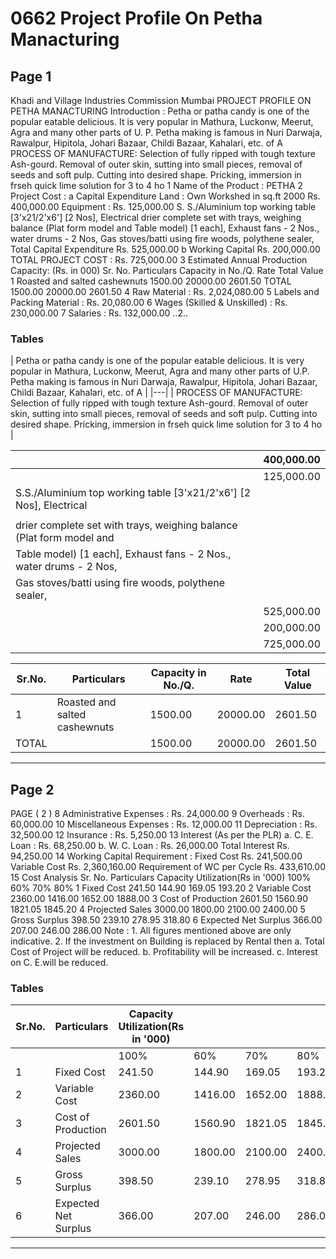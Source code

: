 # 0662 Project Profile On Petha Manacturing

## Page 1

Khadi and Village Industries Commission Mumbai PROJECT PROFILE ON PETHA MANACTURING Introduction : Petha or patha candy is one of the popular eatable delicious. It is very popular in Mathura, Luckonw, Meerut, Agra and many other parts of U. P. Petha making is famous in Nuri Darwaja, Rawalpur, Hipitola, Johari Bazaar, Childi Bazaar, Kahalari, etc. of A PROCESS OF MANUFACTURE: Selection of fully ripped with tough texture Ash-gourd. Removal of outer skin, sutting into small pieces, removal of seeds and soft pulp. Cutting into desired shape. Pricking, immersion in frseh quick lime solution for 3 to 4 ho 1 Name of the Product : PETHA 2 Project Cost : a Capital Expenditure Land : Own Workshed in sq.ft 2000 Rs. 400,000.00 Equipment : Rs. 125,000.00 S. S./Aluminium top working table [3'x21/2'x6'] [2 Nos], Electrical drier complete set with trays, weighing balance (Plat form model and Table model) [1 each], Exhaust fans - 2 Nos., water drums - 2 Nos, Gas stoves/batti using fire woods, polythene sealer, Total Capital Expenditure Rs. 525,000.00 b Working Capital Rs. 200,000.00 TOTAL PROJECT COST : Rs. 725,000.00 3 Estimated Annual Production Capacity: (Rs. in 000) Sr. No. Particulars Capacity in No./Q. Rate Total Value 1 Roasted and salted cashewnuts 1500.00 20000.00 2601.50 TOTAL 1500.00 20000.00 2601.50 4 Raw Material : Rs. 2,024,080.00 5 Labels and Packing Material : Rs. 20,080.00 6 Wages (Skilled & Unskilled) : Rs. 230,000.00 7 Salaries : Rs. 132,000.00 ..2..

### Tables

| Petha or patha candy is one of the popular eatable delicious. It is very popular in Mathura, Luckonw, Meerut, Agra and
many other parts of U.P. Petha making is famous in Nuri Darwaja, Rawalpur, Hipitola, Johari Bazaar, Childi Bazaar,
Kahalari, etc. of A |
|---|
| PROCESS OF MANUFACTURE: Selection of fully ripped with tough texture Ash-gourd. Removal of outer skin, sutting
into small pieces, removal of seeds and soft pulp. Cutting into desired shape. Pricking, immersion in frseh quick lime
solution for 3 to 4 ho |

|  | 400,000.00 |
|---|---|
|  | 125,000.00 |
| S.S./Aluminium top working table [3'x21/2'x6'] [2 Nos], Electrical |  |
|  |  |
| drier complete set with trays, weighing balance (Plat form model and |  |
| Table model) [1 each], Exhaust fans - 2 Nos., water drums - 2 Nos,
Gas stoves/batti using fire woods, polythene sealer, |  |
|  | 525,000.00 |
|  | 200,000.00 |
|  | 725,000.00 |

| Sr.No. | Particulars | Capacity in No./Q. | Rate | Total Value |
|---|---|---|---|---|
| 1 | Roasted and salted cashewnuts | 1500.00 | 20000.00 | 2601.50 |
| TOTAL |  | 1500.00 | 20000.00 | 2601.50 |

---

## Page 2

PAGE ( 2 ) 8 Administrative Expenses : Rs. 24,000.00 9 Overheads : Rs. 60,000.00 10 Miscellaneous Expenses : Rs. 12,000.00 11 Depreciation : Rs. 32,500.00 12 Insurance : Rs. 5,250.00 13 Interest (As per the PLR) a. C. E. Loan : Rs. 68,250.00 b. W. C. Loan : Rs. 26,000.00 Total Interest Rs. 94,250.00 14 Working Capital Requirement : Fixed Cost Rs. 241,500.00 Variable Cost Rs. 2,360,160.00 Requirement of WC per Cycle Rs. 433,610.00 15 Cost Analysis Sr. No. Particulars Capacity Utilization(Rs in '000) 100% 60% 70% 80% 1 Fixed Cost 241.50 144.90 169.05 193.20 2 Variable Cost 2360.00 1416.00 1652.00 1888.00 3 Cost of Production 2601.50 1560.90 1821.05 1845.20 4 Projected Sales 3000.00 1800.00 2100.00 2400.00 5 Gross Surplus 398.50 239.10 278.95 318.80 6 Expected Net Surplus 366.00 207.00 246.00 286.00 Note : 1. All figures mentioned above are only indicative. 2. If the investment on Building is replaced by Rental then a. Total Cost of Project will be reduced. b. Profitability will be increased. c. Interest on C. E.will be reduced.

### Tables

| Sr.No. | Particulars | Capacity Utilization(Rs in '000) |  |  |  |
|---|---|---|---|---|---|
|  |  | 100% | 60% | 70% | 80% |
| 1 | Fixed Cost | 241.50 | 144.90 | 169.05 | 193.20 |
| 2 | Variable Cost | 2360.00 | 1416.00 | 1652.00 | 1888.00 |
| 3 | Cost of Production | 2601.50 | 1560.90 | 1821.05 | 1845.20 |
| 4 | Projected Sales | 3000.00 | 1800.00 | 2100.00 | 2400.00 |
| 5 | Gross Surplus | 398.50 | 239.10 | 278.95 | 318.80 |
| 6 | Expected Net Surplus | 366.00 | 207.00 | 246.00 | 286.00 |

---
